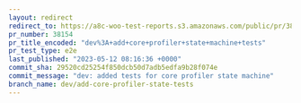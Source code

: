 ```yaml
---
layout: redirect
redirect_to: https://a8c-woo-test-reports.s3.amazonaws.com/public/pr/38154/e2e/index.html
pr_number: 38154
pr_title_encoded: "dev%3A+add+core+profiler+state+machine+tests"
pr_test_type: e2e
last_published: "2023-05-12 08:16:36 +0000"
commit_sha: 29520cd25254f850dcb50d7adb5edfa9b28f074e
commit_message: "dev: added tests for core profiler state machine"
branch_name: dev/add-core-profiler-state-tests
---
```

